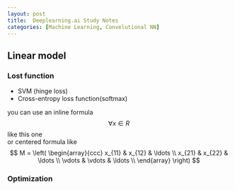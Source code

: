 ```yaml
---
layout: post
title:  Deeplearning.ai Study Notes
categories: [Machine Learning, Convelutional NN]
---
```


## Linear model

### Lost function
* SVM (hinge loss)
* Cross-entropy loss function(softmax) 

you can use an inline formula $$\forall x \in R$$ like this one  
or centered formula like  
$$
M = \left( \begin{array}{ccc}
x_{11} & x_{12} & \ldots \\
x_{21} & x_{22} & \ldots \\
\vdots & \vdots & \ldots \\
\end{array} \right)
$$

### Optimization
    
